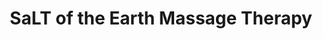 ---
title: "SaLT of the Earth Massage Therapy"
url: /albuquerque/salt-of-the-earth-massage-therapy/
shop: massage
---